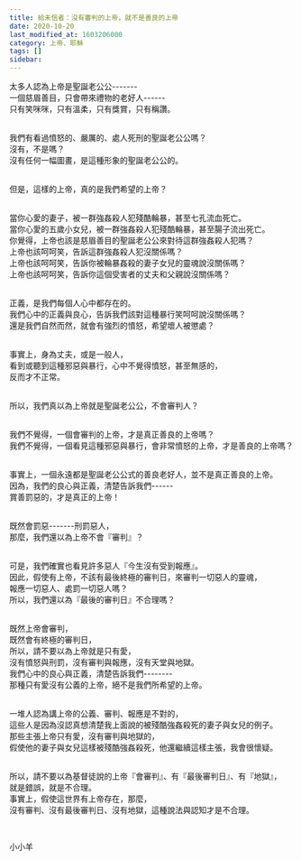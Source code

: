 ```yaml
---
title: 給未信者：沒有審判的上帝，就不是善良的上帝
date: 2020-10-20
last_modified_at: 1603206000
category: 上帝、耶穌
tags: []
sidebar: 
---
```


<p>太多人認為上帝是聖誕老公公-------<br/>
一個慈眉善目，只會帶來禮物的老好人------<br/>
只有笑咪咪，只有溫柔，只有獎賞，只有稱讚。</p>
<p><br/>
我們有看過憤怒的、嚴厲的、處人死刑的聖誕老公公嗎？<br/>
沒有，不是嗎？<br/>
沒有任何一幅圖畫，是這種形象的聖誕老公公的。</p>
<p><br/>
但是，這樣的上帝，真的是我們希望的上帝？</p>
<p><br/>
當你心愛的妻子，被一群強姦殺人犯殘酷輪暴，甚至七孔流血死亡。<br/>
當你心愛的五歲小女兒，被一群強姦殺人犯殘酷輪暴，甚至腸子流出死亡。<br/>
你覺得，上帝也該是慈眉善目的聖誕老公公來對待這群強姦殺人犯嗎？<br/>
上帝也該呵呵笑，告訴這群強姦殺人犯沒關係嗎？<br/>
上帝也該呵呵笑，告訴你被輪暴姦殺的妻子女兒的靈魂說沒關係嗎？<br/>
上帝也該呵呵笑，告訴你這個受害者的丈夫和父親說沒關係嗎？</p>
<p><br/>
正義，是我們每個人心中都存在的。<br/>
我們心中的正義與良心，告訴我們該對這種暴行笑呵呵說沒關係嗎？<br/>
還是我們自然而然，就會有強烈的憤怒，希望壞人被懲處？</p>
<p><br/>
事實上，身為丈夫，或是一般人，<br/>
看到或聽到這種邪惡與暴行，心中不覺得憤怒，甚至無感的，<br/>
反而才不正常。</p>
<p><br/>
所以，我們真以為上帝就是聖誕老公公，不會審判人？</p>
<p><br/>
我們不覺得，一個會審判的上帝，才是真正善良的上帝嗎？<br/>
我們不覺得，一個看見這種邪惡與暴行，會非常憤怒的上帝，才是善良的上帝嗎？</p>
<p><br/>
事實上，一個永遠都是聖誕老公公式的善良老好人，並不是真正善良的上帝。<br/>
因為，我們的良心與正義，清楚告訴我們------<br/>
賞善罰惡的，才是真正的上帝！</p>
<p><br/>
既然會罰惡-------刑罰惡人，<br/>
那麼，我們還以為上帝不會『審判』？</p>
<p><br/>
可是，我們確實也看見許多惡人『今生沒有受到報應』。<br/>
因此，假使有上帝，不該有最後終極的審判日，來審判一切惡人的靈魂，<br/>
報應一切惡人、處罰一切惡人嗎？<br/>
所以，我們還以為『最後的審判日』不合理嗎？</p>
<p><br/>
既然上帝會審判，<br/>
既然會有終極的審判日，<br/>
所以，請不要以為上帝就是只有愛，<br/>
沒有憤怒與刑罰，沒有審判與報應，沒有天堂與地獄。<br/>
我們心中的良心與正義，清楚告訴我們--------<br/>
那種只有愛沒有公義的上帝，絕不是我們所希望的上帝。</p>
<p><br/>
一堆人認為講上帝的公義、審判、報應是不對的，<br/>
這些人是因為沒認真想清楚我上面說的被殘酷強姦殺死的妻子與女兒的例子。<br/>
那些主張上帝只有愛，沒有審判與地獄的，<br/>
假使他的妻子與女兒這樣被殘酷強姦殺死，他還繼續這樣主張，我會很懷疑。</p>
<p><br/>
所以，請不要以為基督徒說的上帝『會審判』、有『最後審判日』、有『地獄』，<br/>
就是錯誤，就是不合理。<br/>
事實上，假使這世界有上帝存在，那麼，<br/>
沒有審判、沒有最後審判日、沒有地獄，這種說法與認知才是不合理。</p>
<p> </p>
<p>小小羊</p>
